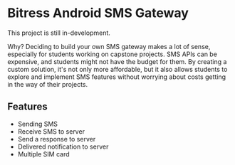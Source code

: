 
# Bitress Android SMS Gateway

This project is still in-development.

Why? Deciding to build your own SMS gateway makes a lot of sense, especially for students working on capstone projects. SMS APIs can be expensive, and students might not have the budget for them. By creating a custom solution, it's not only more affordable, but it also allows students to explore and implement SMS features without worrying about costs getting in the way of their projects.

## Features
- Sending SMS
- Receive SMS to server
- Send a response to server
- Delivered notification to server
- Multiple SIM card
